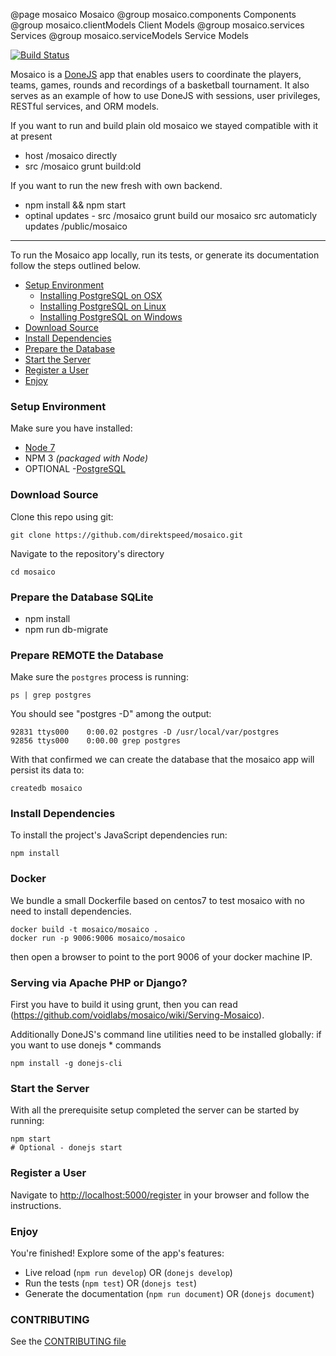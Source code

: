 @page mosaico Mosaico
@group mosaico.components Components
@group mosaico.clientModels Client Models
@group mosaico.services Services
@group mosaico.serviceModels Service Models

[![Build Status](https://travis-ci.org/direktspeed/mosaico.svg?branch=master)](https://travis-ci.org/direktspeed/mosaico)

Mosaico is a [DoneJS](https://donejs.com) app that enables users to coordinate
the players, teams, games, rounds and recordings of a basketball tournament.
It also serves as an example of how to use DoneJS with sessions, user
privileges, RESTful services, and ORM models.

If you want to run and build plain old mosaico we stayed compatible with it at present
- host /mosaico directly
- src /mosaico grunt build:old


If you want to run the new fresh with own backend.
- npm install && npm start
- optinal updates - src /mosaico grunt build our mosaico src automaticly updates /public/mosaico

------

To run the Mosaico app locally, run its tests, or generate its documentation
follow the steps outlined below.

<!-- START doctoc generated TOC please keep comment here to allow auto update -->
<!-- DON'T EDIT THIS SECTION, INSTEAD RE-RUN doctoc TO UPDATE -->


- [Setup Environment](#setup-environment)
  - [Installing PostgreSQL on OSX](#installing-postgresql-on-osx)
  - [Installing PostgreSQL on Linux](#installing-postgresql-on-linux)
  - [Installing PostgreSQL on Windows](#installing-postgresql-on-windows)
- [Download Source](#download-source)
- [Install Dependencies](#install-dependencies)
- [Prepare the Database](#prepare-the-database)
- [Start the Server](#start-the-server)
- [Register a User](#register-a-user)
- [Enjoy](#enjoy)

<!-- END doctoc generated TOC please keep comment here to allow auto update -->

### Setup Environment

Make sure you have installed:

- [Node 7](https://nodejs.org/en/download/)
- NPM 3 *(packaged with Node)*
- OPTIONAL -[PostgreSQL](https://www.postgresql.org/download/)

### Download Source

Clone this repo using git:

```
git clone https://github.com/direktspeed/mosaico.git
```

Navigate to the repository's directory

```
cd mosaico
```

### Prepare the Database SQLite
- npm install
- npm run db-migrate

### Prepare REMOTE the Database

Make sure the `postgres` process is running:

```
ps | grep postgres
```

You should see "postgres -D" among the output:

```
92831 ttys000    0:00.02 postgres -D /usr/local/var/postgres
92856 ttys000    0:00.00 grep postgres
```

With that confirmed we can create the database that the mosaico app
will persist its data to:

```
createdb mosaico
```

### Install Dependencies

To install the project's JavaScript dependencies run:

```
npm install
```

### Docker

We bundle a small Dockerfile based on centos7 to test mosaico with no need to install dependencies.
```
docker build -t mosaico/mosaico .
docker run -p 9006:9006 mosaico/mosaico
```
then open a browser to point to the port 9006 of your docker machine IP.

### Serving via Apache PHP or Django?
First you have to build it using grunt, then you can read (https://github.com/voidlabs/mosaico/wiki/Serving-Mosaico).



Additionally DoneJS's command line utilities need to be installed globally:
if you want to use donejs * commands

```
npm install -g donejs-cli
```

### Start the Server

With all the prerequisite setup completed the server can be started by running:

```
npm start
# Optional - donejs start
```

### Register a User

Navigate to [http://localhost:5000/register](http://localhost:5000/register)
in your browser and follow the instructions.

### Enjoy

You're finished! Explore some of the app's features:

- Live reload (`npm run develop`) OR (`donejs develop`)
- Run the tests (`npm test`) OR (`donejs test`)
- Generate the documentation (`npm run document`) OR (`donejs document`)

### CONTRIBUTING
See the [CONTRIBUTING file](https://github.com/direktspeed/mosaico/blob/master/CONTRIBUTING.md)

